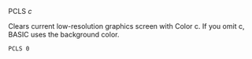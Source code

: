 PCLS *c*

Clears current low-resolution graphics screen with Color c.  If you omit c, BASIC uses the background color.

```ecb2
PCLS 0
```
